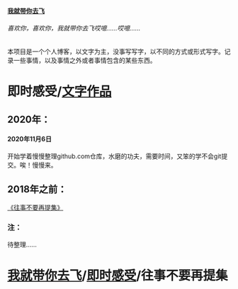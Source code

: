 #### [我就带你去飞](https://github.com/snui/blog/)

###### 喜欢你，喜欢你，我就带你去飞哎噫……哎噫……

本项目是一个个人博客，以文字为主，没事写写字，以不同的方式或形式写字。记录一些事情，以及事情之外或者事情包含的某些东西。

# 即时感受/[文字作品](/wzzp/)

## 2020年：

#### 2020年11月6日

开始学着慢慢整理github.com仓库，水磨的功夫，需要时间，又笨的学不会git提交。唉！慢慢来。



## 2018年之前：

[《往事不要再提集》](/jsgs/往事不要再提集.md)

### 注：
待整理……
# [我就带你去飞](https://github.com/snui/blog/)/[即时感受](/jsgs/)/往事不要再提集
